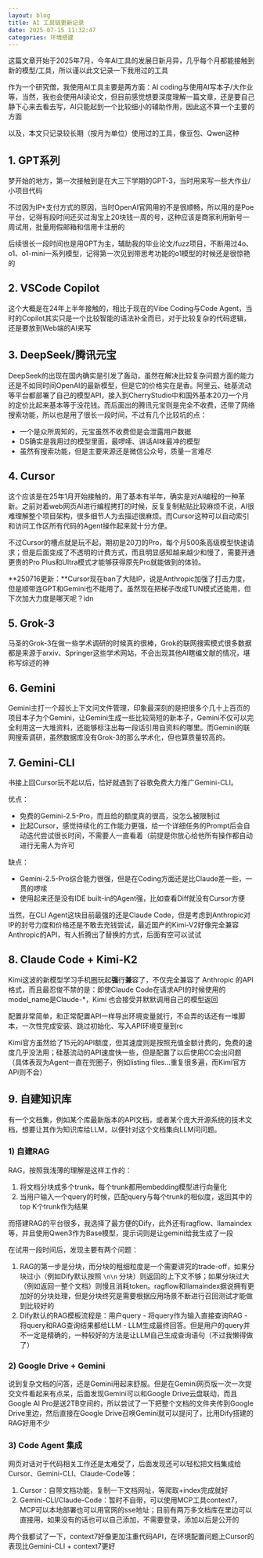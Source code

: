 ```yaml
---
layout: blog
title: AI 工具链更新记录
date: 2025-07-15 11:32:47
categories: 环境搭建
---
```


这篇文章开始于2025年7月，今年AI工具的发展日新月异，几乎每个月都能接触到新的模型/工具，所以谨以此文记录一下我用过的工具

作为一个研究僧，我使用AI工具主要是两方面：AI coding与使用AI写本子/大作业等，当然，我也会使用AI读论文，但目前感觉想要深度理解一篇文章，还是要自己静下心来去看去写，AI只能起到一个比较细小的辅助作用，因此这不算一个主要的方面

以及，本文只记录较长期（按月为单位）使用过的工具，像豆包、Qwen这种

## 1. GPT系列

梦开始的地方，第一次接触到是在大三下学期的GPT-3，当时用来写一些大作业/小项目代码

不过因为IP+支付方式的原因，当时OpenAI官网用的不是很顺畅，所以用的是Poe平台，记得有段时间还买过淘宝上20块钱一周的号，这种应该是商家利用新号一周试用，批量用假邮箱和信用卡注册的

后续很长一段时间也是用GPT为主，辅助我的毕业论文/fuzz项目，不断用过4o、o1、o1-mini一系列模型，记得第一次见到带思考功能的o1模型的时候还是很惊艳的

## 2. VSCode Copilot

这个大概是在24年上半年接触的，相比于现在的Vibe Coding与Code Agent，当时的Copilot其实只是一个比较智能的语法补全而已，对于比较复杂的代码逻辑，还是要放到Web端的AI来写

## 3. DeepSeek/腾讯元宝

DeepSeek的出现在国内确实是引发了轰动，虽然在解决比较复杂问题方面的能力还是不如同时间OpenAI的最新模型，但是它的价格实在是香。阿里云、硅基流动等平台都部署了自己的模型API，接入到CherryStudio中和国外基本20刀一个月的定价比起来基本等于没花钱。而后面出的腾讯元宝则是完全不收费，还带了网络搜索功能，所以也是用了很长一段时间，不过有几个比较坑的点：

- 一个是众所周知的，元宝虽然不收费但是会泄露用户数据
- DS确实是我用过的模型里面，最啰嗦、讲话AI味最冲的模型
- 虽然有搜索功能，但是主要来源还是微信公众号，质量一言难尽

## 4. Cursor

这个应该是在25年1月开始接触的，用了基本有半年，确实是对AI编程的一种革新。之前对着web网页AI进行编程拷打的时候，反复复制粘贴比较麻烦不说，AI很难理解整个项目架构，很多细节人为去描述很麻烦。而Cursor这种可以自动索引和访问工作区所有代码的Agent操作起来就十分方便。

不过Cursor的槽点就是玩不起，期初是20刀的Pro，每个月500条高级模型快速请求；但是后面变成了不透明的计费方式，而且明显感知越来越少和慢了，需要开通更贵的Pro Plus和Ultra模式才能够获得原先Pro就能做到的体验。

**250716更新：**Cursor现在ban了大陆IP，说是Anthropic加强了打击力度，但是顺带连GPT和Gemini也不能用了。虽然现在把梯子改成TUN模式还能用，但下次加大力度是哪天呢？idn

## 5. Grok-3

马圣的Grok-3在做一些学术调研的时候真的很棒，Grok的联网搜索模式很多数据都是来源于arxiv、Springer这些学术网站，不会出现其他AI瞎编文献的情况，堪称写综述的神

## 6. Gemini

Gemini主打一个超长上下文问文件管理，印象最深刻的是把很多个几十上百页的项目本子为个Gemini，让Gemini生成一些比较简短的新本子，Gemini不仅可以完全利用这一大堆资料，还能够标注出每一段话引用自资料的哪里。而Gemini的联网搜索调研，虽然数据库没有Grok-3的那么学术化，但也算质量较高的。

## 7. Gemini-CLI

书接上回Cursor玩不起以后，恰好就遇到了谷歌免费大力推广Gemini-CLI。

优点：

- 免费的Gemini-2.5-Pro，而且给的额度真的很高，没怎么被限制过
- 比起Cursor，感觉持续化的工作能力更强，给一个详细任务的Prompt后会自动迭代尝试很长时间，不需要人一直看着（前提是你放心给他所有操作都自动进行无需人为许可

缺点：

- Gemini-2.5-Pro综合能力很强，但是在Coding方面还是比Claude差一些，一贯的啰嗦
- 使用起来还是没有IDE built-in的Agent强，比如查看Diff就没有Cursor方便

当然，在CLI Agent这块目前最强的还是Claude Code，但是考虑到Anthropic对IP的封号力度和价格还是不敢去充钱尝试，最近国产的Kimi-V2好像完全兼容Anthropic的API，有人折腾出了替换的方式，后面有空可以试试

## 8. Claude Code + Kimi-K2

Kimi这波的新模型学习手机圈玩起**强**行**兼**容了，不仅完全兼容了 Anthropic 的API格式，而且最忍俊不禁的是：即使Claude Code在请求API的时候使用的model_name是Claude-*，Kimi 也会接受并默默调用自己的模型返回

配置非常简单，和正常配置API一样导出环境变量就行，不会弄的话还有一堆脚本，一次性完成安装、跳过初始化、写入API环境变量到rc

Kimi官方虽然给了15元的API额度，但其速度则是按照充值金额计费的，免费的速度几乎没法用；硅基流动的API速度快一些，但是配置了以后使用CC会出问题（具体表现为Agent一直在兜圈子，例如listing files...重复很多遍，而Kimi官方APi则不会）

## 9. 自建知识库

有一个文档集，例如某个库最新版本的API文档，或者某个庞大开源系统的技术文档，想要让其作为知识库给LLM，以便针对这个文档集向LLM问问题。

### 1) 自建RAG

RAG，按照我浅薄的理解是这样工作的：

1. 将文档分块成多个trunk，每个trunk都用embedding模型进行向量化
2. 当用户输入一个query的时候，匹配query与每个trunk的相似度，返回其中的top K个trunk作为结果

而搭建RAG的平台很多，我选择了最方便的Dify，此外还有ragflow、llamaindex等，并且使用Qwen3作为Base模型，提示词则是让gemini给我生成了一段

在试用一段时间后，发现主要有两个问题：

1. RAG的第一步是分块，而分块的粗细粒度是一个需要讲究的trade-off，如果分块过小（例如Dify默认按照 `\n\n` 分块）则返回的上下文不够；如果分块过大（例如返回一整个文档）则慢且消耗token。ragflow和llamaindex据说拥有更加好的分块处理，但是分块终究是需要根据应用场景不断进行召回测试才能做到比较好的
2. Dify默认的RAG模板流程是：用户query - 将query作为输入直接查询RAG - 将query和RAG查询结果都给LLM - LLM生成最终回答。但是用户的query并不一定是精确的，一种较好的方法是让LLM自己生成查询语句（不过我懒得做了）

### 2) Google Drive + Gemini

说到复杂文档的问答，还是Gemini用起来舒服。但是在Gemini网页版一次一次提交文件看起来有点呆，后面发现Gemini可以和Google Drive云盘联动，而且Google AI Pro是送2TB空间的，所以尝试了一下把整个文档的文件夹传到Google Drive里边，然后直接在Google Drive召唤Gemini就可以提问了，比用Dify搭建的RAG好用不少

### 3) Code Agent 集成

网页对话对于代码相关工作还是太难受了，后面发现还可以轻松把文档集成给 Cursor、Gemini-CLI、Claude-Code等：

1. Cursor：自带文档功能，复制一下文档网址，等爬取+index完成就好
2. Gemini-CLI/Claude-Code：暂时不自带，可以使用MCP工具context7，MCP可以本地部署也可以用官网的sse地址；目前有两万多文档库在里边可以直接用，如果没有的话也可以自己添加，不需要登录，添加以后是公开的

两个我都试了一下，context7好像更加注重代码API，在环境配置问题上Cursor的表现比Gemini-CLI + context7更好
